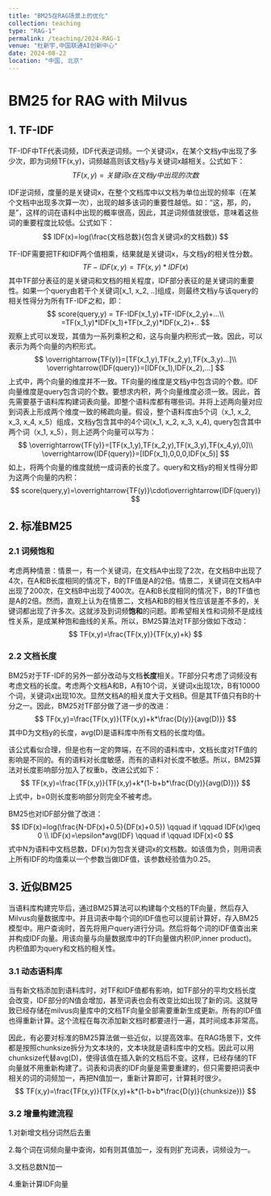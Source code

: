 ```yaml
---
title: "BM25在RAG场景上的优化"
collection: teaching
type: "RAG-1"
permalink: /teaching/2024-RAG-1
venue: "杜新宇,中国联通AI创新中心"
date: 2024-08-22
location: "中国, 北京"
---
```


<script type="text/javascript" src='http://cdn.mathjax.org/mathjax/latest/MathJax.js?config=TeX-MML-AM_CHTML'></script>
# BM25 for RAG with Milvus

## 1. TF-IDF

TF-IDF中TF代表词频，IDF代表逆词频。一个关键词x，在某个文档y中出现了多少次，即为词频TF(x,y)，词频越高则该文档y与关键词x越相关。公式如下：
$$
TF(x,y) = 关键词x在文档y中出现的次数
$$

IDF逆词频，度量的是关键词x，在整个文档库中以文档为单位出现的频率（在某个文档中出现多次算一次），出现的越多该词的重要性越低。如：“这，那，的，是”，这样的词在语料中出现的概率很高，因此，其逆词频值就很低，意味着这些词的重要程度比较低。公式如下：
$$
IDF(x)=log(\frac{文档总数}{包含关键词x的文档数})
$$


TF-IDF需要把TF和IDF两个值相乘，结果就是关键词x，与文档y的相关性分数。
$$
TF-IDF(x,y)=TF(x,y)*IDF(x)
$$
其中TF部分表征的是关键词和文档的相关程度，IDF部分表征的是关键词的重要性。如果一个query由若干个关键词[x_1, x_2, ..]组成，则最终文档y与该query的相关性得分为所有TF-IDF之和，即：
$$
score(query,y) = TF-IDF(x_1,y)+TF-IDF(x_2,y)+...\\
=TF(x_1,y)*IDF(x_1)+TF(x_2,y)*IDF(x_2)+..
$$
观察上式可以发现，其值为一系列乘积之和，这与向量内积形式一致。因此，可以表示为两个向量的内积形式。
$$
\overrightarrow{TF(y)}=[TF(x_1,y),TF(x_2,y),TF(x_3,y)...]\\
\overrightarrow{IDF(query)}=[IDF(x_1),IDF(x_2),...]
$$
上式中，两个向量的维度并不一致。TF向量的维度是文档y中包含词的个数。IDF向量维度是query包含词的个数。要想求内积，两个向量维度必须一致。因此，首先需要基于语料库构建词表向量。即整个语料库都有哪些词。并将上述两向量对应到词表上形成两个维度一致的稀疏向量。假设，整个语料库由5个词（x_1, x_2, x_3, x_4, x_5）组成，文档y包含其中的4个词(x_1, x_2, x_3, x_4), query包含其中两个词（x_1, x_5），则上述两个向量可以写为：
$$
\overrightarrow{TF(y)}=[TF(x_1,y),TF(x_2,y),TF(x_3,y),TF(x_4,y),0]\\
\overrightarrow{IDF(query)}=[IDF(x_1),0,0,0,IDF(x_5)]
$$
如上，将两个向量的维度就统一成词表的长度了。query和文档y的相关性得分即为这两个向量的内积：
$$
score(query,y)=\overrightarrow{TF(y)}\cdot\overrightarrow{IDF(query)}
$$

## 2. 标准BM25

### 2.1 词频饱和

考虑两种情景：情景一，有一个关键词，在文档A中出现了2次，在文档B中出现了4次，在A和B长度相同的情况下，B的TF值是A的2倍。情景二，关键词在文档A中出现了200次，在文档B中出现了400次。在A和B长度相同的情况下，B的TF值也是A的2倍。然而，直观上认为在情景二，文档A和B的相关性应该是差不多的，关键词都出现了许多次。这就涉及到词频**饱和**的问题。即希望相关性和词频不是成线性关系，是成某种饱和曲线的关系。所以，BM25算法对TF部分做如下改动：
$$
TF(x,y)=\frac{TF(x,y)}{TF(x,y)+k}
$$
### 2.2 文档长度

BM25对于TF-IDF的另外一部分改动与文档**长度**相关。TF部分只考虑了词频没有考虑文档的长度。考虑两个文档A和B，A有10个词，关键词x出现1次，B有10000个词，关键词x出现10次。显然文档A的相关度大于文档B。但是其TF值只有B的十分之一。因此，BM25对TF部分做了进一步的改进：
$$
TF(x,y)=\frac{TF(x,y)}{TF(x,y)+k*\frac{D(y)}{avg(D)}}
$$
其中D为文档y的长度，avg(D)是语料库中所有文档的长度均值。

该公式看似合理，但是也有一定的弊端，在不同的语料库中，文档长度对TF值的影响是不同的。有的语料对长度敏感，而有的语料对长度不敏感。所以，BM25算法对长度影响部分加入了权重b，改进公式如下：
$$
TF(x,y)=\frac{TF(x,y)}{TF(x,y)+k*(1-b+b*\frac{D(y)}{avg(D)})}
$$
上式中，b=0则长度影响部分则完全不被考虑。

BM25也对IDF部分做了改进：
$$
IDF(x)=log(\frac{N-DF(x)+0.5}{DF(x)+0.5}) \qquad if \qquad IDF(x)\geq 0 \\
IDF(x)=\epsilon*avg(IDF)  \qquad if \qquad IDF(x)<0
$$
式中N为语料中文档总数，DF(x)为包含关键词x的文档数。如该值为负，则用词表上所有IDF的均值乘以一个参数当做IDF值，该参数经验值为0.25。

## 3. 近似BM25

当语料库构建完毕后，通过BM25算法可以构建每个文档的TF向量，然后存入Milvus向量数据库中。并且词表中每个词的IDF值也可以提前计算好，存入BM25模型中。用户查询时，首先将用户query进行分词。然后将每个词的IDF值查出来并构成IDF向量。用该向量与向量数据库中的TF向量做内积(IP,inner product)。内积值即为query和文档的相关性。

### 3.1 动态语料库

当有新文档添加到语料库时，对TF和IDF值都有影响，如TF部分的平均文档长度会改变，IDF部分的N值会增加，甚至词表也会有改变比如出现了新的词。这就导致已经存储在milvus向量库中的文档TF向量全部需要重新生成更新。所有的IDF值也得重新计算。这个流程在每次添加新文档时都要进行一遍，其时间成本非常高。

因此，有必要对标准的BM25算法做一些近似，以提高效率。在RAG场景下，文件都是按照chunksize拆分为文本块的，文本块就是语料库中的文档。因此可以用chunksize代替avg(D)，使得该值在插入新的文档后不变。这样，已经存储的TF向量就不用重新构建了。词表和词表的IDF向量是需要重建的，但只需要把词表中相关的词的词频加一，再把N值加一，重新计算即可，计算耗时很少。
$$
TF(x,y)=\frac{TF(x,y)}{TF(x,y)+k*(1-b+b*\frac{D(y)}{chunksize})}
$$

### 3.2 增量构建流程

1.对新增文档分词然后去重

2.每个词在词频向量中查询，如有则其值加一，没有则扩充词表，词频设为一。

3.文档总数N加一

4.重新计算IDF向量